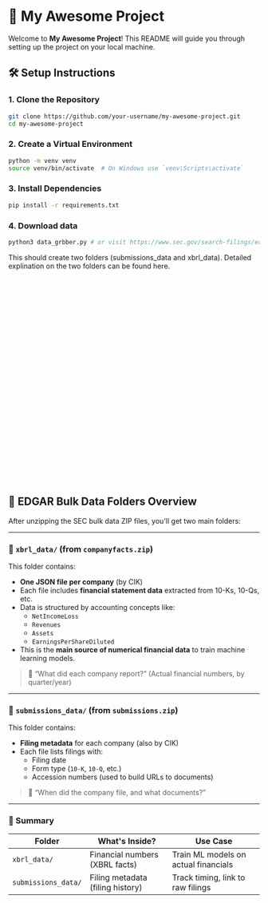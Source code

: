 # 🚀 My Awesome Project

Welcome to **My Awesome Project**! This README will guide you through setting up the project on your local machine.

<!-- ---

## 📦 Prerequisites

Before you begin, make sure you have the following installed:

- [Git](https://git-scm.com/)
- [Python 3.10+](https://www.python.org/) (or your project's language/runtime)
- [Docker](https://www.docker.com/) *(optional)*
- Code editor (e.g., VSCode)

--- -->

## 🛠️ Setup Instructions

### 1. Clone the Repository

```bash
git clone https://github.com/your-username/my-awesome-project.git
cd my-awesome-project
```

### 2. Create a Virtual Environment

```bash
python -m venv venv
source venv/bin/activate  # On Windows use `venv\Scripts\activate`
```

### 3. Install Dependencies

```bash
pip install -r requirements.txt
```

### 4. Download data

```bash
python3 data_grbber.py # or visit https://www.sec.gov/search-filings/edgar-application-programming-interfaces
```
This should create two folders (submissions_data and xbrl_data). Detailed explination on the two folders can be found here. 

<br><br><br><br><br><br><br><br><br><br><br><br><br><br><br><br><br><br><br><br><br><br><br><br>


## 📁 EDGAR Bulk Data Folders Overview

After unzipping the SEC bulk data ZIP files, you'll get two main folders:

---

### 📁 `xbrl_data/` (from `companyfacts.zip`)

This folder contains:
- **One JSON file per company** (by CIK)
- Each file includes **financial statement data** extracted from 10-Ks, 10-Qs, etc.
- Data is structured by accounting concepts like:
  - `NetIncomeLoss`
  - `Revenues`
  - `Assets`
  - `EarningsPerShareDiluted`
- This is the **main source of numerical financial data** to train machine learning models.

> 🧾 “What did each company report?” (Actual financial numbers, by quarter/year)

---

### 📁 `submissions_data/` (from `submissions.zip`)

This folder contains:
- **Filing metadata** for each company (also by CIK)
- Each file lists filings with:
  - Filing date
  - Form type (`10-K`, `10-Q`, etc.)
  - Accession numbers (used to build URLs to documents)

> 📅 “When did the company file, and what documents?”

---

### 🧠 Summary

| Folder              | What's Inside?                      | Use Case                              |
|--------------------|--------------------------------------|----------------------------------------|
| `xbrl_data/`        | Financial numbers (XBRL facts)       | Train ML models on actual financials   |
| `submissions_data/` | Filing metadata (filing history)     | Track timing, link to raw filings      |


<!-- ### 4. Configure Environment Variables

Copy the sample `.env` file and modify it with your settings:

```bash
cp .env.example .env
```

Edit the `.env` file:

```ini
API_KEY=your_api_key_here
DATABASE_URL=your_database_url_here
DEBUG=True
```

### 5. Run the Application

```bash
python main.py
```

Or using Docker:

```bash
docker compose up --build
```

---

## ✅ Test the Setup

To verify everything is working:

1. Open your browser and go to: `http://localhost:8000`
2. Ensure no errors appear in the terminal
3. Optionally, run tests:

```bash
pytest
```

---

## 💡 Tips

- Use `black` and `flake8` to format and lint your code.
- Run `deactivate` to exit the virtual environment when done.

---

## 📬 Need Help?

If you encounter issues, open an [issue](https://github.com/your-username/my-awesome-project/issues) or contact the maintainer. -->
